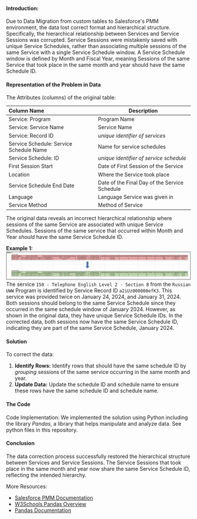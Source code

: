 #### Introduction:
Due to Data Migration from custom tables to Salesforce's PMM environment, the data lost correct format and hierarchical structure. Specifically, the hierarchical relationship between Services and Service Sessions was corrupted. Service Sessions were mistakenly saved with unique Service Schedules, rather than associating multiple sessions of the same Service with a single Service Schedule window.  A Service Schedule window is defined by Month and Fiscal Year, meaning Sessions of the same Service that took place in the same month and year should have the same Schedule ID. 

#### Representation of the Problem in Data

The Attributes (columns) of the original table:

| **Column Name**                         | **Description**                               |
| :-------------------------------------- | --------------------------------------------- |
| Service: Program                        | Program Name                                  |
| Service: Service Name                   | Service Name                                  |
| Service: Record ID                      | *unique identifier of services*               |
| Service Schedule: Service Schedule Name | Name for service schedules                    |
| Service Schedule: ID                    | *unique identifier of service schedule*       |
| First Session Start                     | Date of First Session of the Service          |
| Location                                | Where the Service  took place                 |
| Service Schedule End Date               | Date of the Final Day of the Service Schedule |
| Language                                | Language Service was given in                 |
| Service Method                          | Method of Service                             |

The original data reveals an incorrect hierarchical relationship where sessions of the same Service are associated with unique Service Schedules. Sessions of the same service that occurred within Month and Year *should* have the same Service Schedule ID.

**Example 1:**
![example1](example1.png)
The service `150 - Telephone English Level 2 - Section B` from the `Russian UWW` Program is identified by Service Record ID `a2iUz000000efK3`. This service was provided twice on January 24, 2024, and January 31, 2024. 
Both sessions should belong to the same Service Schedule since they occurred in the same schedule window of January 2024. However, as shown in the original data, they have unique Service Schedule IDs.
In the corrected data, both sessions now have the same Service Schedule ID, indicating they are part of the same Service Schedule, January 2024.  


#### Solution 
To correct the data:
1. **Identify Rows:** Identify rows that should have the same schedule ID by *grouping* sessions of the same service occurring in the same month and year.
2. **Update Data:** Update the schedule ID and schedule name to ensure these rows have the same schedule ID and schedule name.

#### The Code
Code Implementation: We implemented the solution using Python including the library *Pandas*, a library that helps manipulate and analyze data. 
See python files in this repository.

#### Conclusion
The data correction process successfully restored the hierarchical structure between Services and Service Sessions. The Service Sessions that took place in the same month and year now share the same Service Schedule ID, reflecting the intended hierarchy. 


More Resources:
- [Salesforce PMM Documentation](https://help.salesforce.com/s/articleView?id=sfdo.PMM_Overview.htm&type=5)
- [W3Schools Pandas Overview](https://www.w3schools.com/python/pandas/pandas_intro.asp)
- [Pandas Documentation](https://pandas.pydata.org/docs/)


